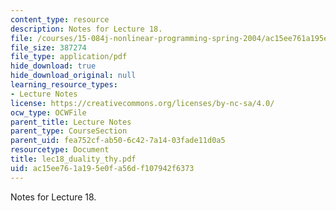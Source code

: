 ```yaml
---
content_type: resource
description: Notes for Lecture 18.
file: /courses/15-084j-nonlinear-programming-spring-2004/ac15ee761a195e0fa56df107942f6373_lec18_duality_thy.pdf
file_size: 387274
file_type: application/pdf
hide_download: true
hide_download_original: null
learning_resource_types:
- Lecture Notes
license: https://creativecommons.org/licenses/by-nc-sa/4.0/
ocw_type: OCWFile
parent_title: Lecture Notes
parent_type: CourseSection
parent_uid: fea752cf-ab50-6c42-7a14-03fade11d0a5
resourcetype: Document
title: lec18_duality_thy.pdf
uid: ac15ee76-1a19-5e0f-a56d-f107942f6373
---
```

Notes for Lecture 18.